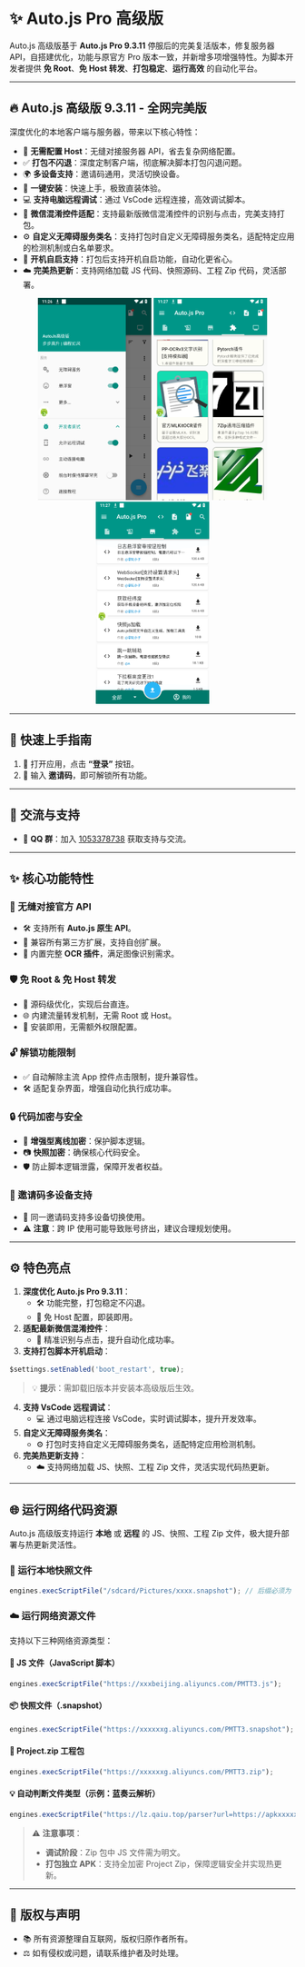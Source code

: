 

# ✨ Auto.js Pro 高级版

Auto.js 高级版基于 **Auto.js Pro 9.3.11** 停服后的完美复活版本，修复服务器 API，自搭建优化，功能与原官方 Pro 版本一致，并新增多项增强特性。为脚本开发者提供 **免 Root**、**免 Host 转发**、**打包稳定**、**运行高效** 的自动化平台。

---

## 🔥 Auto.js 高级版 9.3.11 - 全网完美版

深度优化的本地客户端与服务器，带来以下核心特性：

- 🚫 **无需配置 Host**：无缝对接服务器 API，省去复杂网络配置。
- ✅ **打包不闪退**：深度定制客户端，彻底解决脚本打包闪退问题。
- 🌍 **多设备支持**：邀请码通用，灵活切换设备。
- 🚀 **一键安装**：快速上手，极致直装体验。
- 💻 **支持电脑远程调试**：通过 VsCode 远程连接，高效调试脚本。
- 📱 **微信混淆控件适配**：支持最新版微信混淆控件的识别与点击，完美支持打包。
- ⚙️ **自定义无障碍服务类名**：支持打包时自定义无障碍服务类名，适配特定应用的检测机制或白名单要求。
- 🔄 **开机自启支持**：打包后支持开机自启功能，自动化更省心。
- ☁️ **完美热更新**：支持网络加载 JS 代码、快照源码、工程 Zip 代码，灵活部署。
  
<div align="center">
  <img src="./Snipaste_2025-07-23_11-26-54.png" alt="核心特性" width="200" />
  <img src="./Snipaste_2025-07-23_11-27-13.png" alt="快速上手" width="200" />
  <img src="./Snipaste_2025-07-23_11-27-18.png" alt="社区支持" width="200" />
</div>

---

## 🚀 快速上手指南

1. 📱 打开应用，点击 **“登录”** 按钮。
2. 🔑 输入 **邀请码**，即可解锁所有功能。

---

## 💬 交流与支持

- 📲 **QQ 群**：加入 [1053378738](https://qm.qq.com/q/vhmvPPd1RY) 获取支持与交流。

---

## ✨ 核心功能特性

### 🔗 无缝对接官方 API

- 🛠️ 支持所有 **Auto.js 原生 API**。
- 🔌 兼容所有第三方扩展，支持自创扩展。
- 📸 内置完整 **OCR 插件**，满足图像识别需求。

### 🛡️ 免 Root & 免 Host 转发

- 🔧 源码级优化，实现后台直连。
- 🌐 内建流量转发机制，无需 Root 或 Host。
- 📲 安装即用，无需额外权限配置。

### 🔓 解锁功能限制

- ✅ 自动解除主流 App 控件点击限制，提升兼容性。
- 🛠️ 适配复杂界面，增强自动化执行成功率。

### 🔒 代码加密与安全

- 🔐 **增强型离线加密**：保护脚本逻辑。
- 📷 **快照加密**：确保核心代码安全。
- 🛡️ 防止脚本逻辑泄露，保障开发者权益。

### 🔄 邀请码多设备支持

- 📱 同一邀请码支持多设备切换使用。
- ⚠️ **注意**：跨 IP 使用可能导致账号挤出，建议合理规划使用。

---

## ⚙️ 特色亮点

1. **深度优化 Auto.js Pro 9.3.11**：
   - 🛠️ 功能完整，打包稳定不闪退。
   - 🚀 免 Host 配置，即装即用。
2. **适配最新微信混淆控件**：
   - 📲 精准识别与点击，提升自动化成功率。
3. **支持打包脚本开机启动**：

```javascript
$settings.setEnabled('boot_restart', true);
```

> 💡 **提示**：需卸载旧版本并安装本高级版后生效。

4. **支持 VsCode 远程调试**：
   - 💻 通过电脑远程连接 VsCode，实时调试脚本，提升开发效率。
5. **自定义无障碍服务类名**：
   - ⚙️ 打包时支持自定义无障碍服务类名，适配特定应用检测机制。
6. **完美热更新支持**：
   - ☁️ 支持网络加载 JS、快照、工程 Zip 文件，灵活实现代码热更新。

---

## 🌐 运行网络代码资源

Auto.js 高级版支持运行 **本地** 或 **远程** 的 JS、快照、工程 Zip 文件，极大提升部署与热更新灵活性。

### 📂 运行本地快照文件

```javascript
engines.execScriptFile("/sdcard/Pictures/xxxx.snapshot"); // 后缀必须为 .snapshot
```

### ☁️ 运行网络资源文件

支持以下三种网络资源类型：

#### 📄 JS 文件（JavaScript 脚本）

```javascript
engines.execScriptFile("https://xxxbeijing.aliyuncs.com/PMTT3.js");
```

#### 📦 快照文件（.snapshot）

```javascript
engines.execScriptFile("https://xxxxxxg.aliyuncs.com/PMTT3.snapshot");
```

#### 🧳 Project.zip 工程包

```javascript
engines.execScriptFile("https://xxxxxxg.aliyuncs.com/PMTT3.zip");
```

#### 💡 自动判断文件类型（示例：蓝奏云解析）

```javascript
engines.execScriptFile("https://lz.qaiu.top/parser?url=https://apkxxxxxx.lanzouo.com/iPuxxxxxmkmkj");
```

> ⚠️ **注意事项**：
>
> - **调试阶段**：Zip 包中 JS 文件需为明文。
> - **打包独立 APK**：支持全加密 Project Zip，保障逻辑安全并实现热更新。

---

## 📜 版权与声明

- 📚 所有资源整理自互联网，版权归原作者所有。
- ⚖️ 如有侵权或问题，请联系维护者及时处理。

